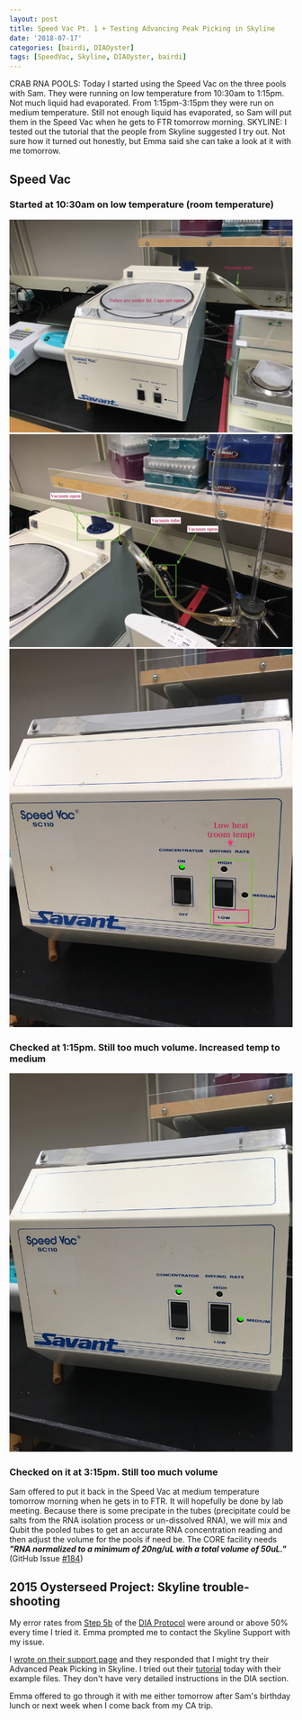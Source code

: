 ```yaml
---
layout: post
title: Speed Vac Pt. 1 + Testing Advancing Peak Picking in Skyline
date: '2018-07-17'
categories: [bairdi, DIAOyster]
tags: [SpeedVac, Skyline, DIAOyster, bairdi]
---
```

CRAB RNA POOLS: Today I started using the Speed Vac on the three pools with Sam. They were running on low temperature from 10:30am to 1:15pm. Not much liquid had evaporated. From 1:15pm-3:15pm they were run on medium temperature. Still not enough liquid has evaporated, so Sam will put them in the Speed Vac when he gets to FTR tomorrow morning. SKYLINE: I tested out the tutorial that the people from Skyline suggested I try out. Not sure how it turned out honestly, but Emma said she can take a look at it with me tomorrow.

## Speed Vac
### **Started at 10:30am on low temperature (room temperature)**      
![img](../notebook-images/20180717-SpeedVac_01.JPG)
![img](../notebook-images/20180717-SpeedVac_Vacuum.JPG)
![img](../notebook-images/20180717-SpeedVac_temp.JPG)

### **Checked at 1:15pm. Still too much volume. Increased temp to medium**
![img](../notebook-images/20180717-speedvac_medium.jpg)

### **Checked on it at 3:15pm. Still too much volume**     
Sam offered to put it back in the Speed Vac at medium temperature tomorrow morning when he gets in to FTR. It will hopefully be done by lab meeting. Because there is some precipate in the tubes (precipitate could be salts from the RNA isolation process or un-dissolved RNA), we will mix and Qubit the pooled tubes to get an accurate RNA concentration reading and then adjust the volume for the pools if need be. The CORE facility needs _**"RNA normalized to a minimum of 20ng/uL with a total volume of 50uL."**_ (GitHub Issue [#184](https://github.com/RobertsLab/resources/issues/184))


## 2015 Oysterseed Project: Skyline trouble-shooting
My error rates from [Step 5b](https://github.com/RobertsLab/resources/blob/master/protocols/DIA-data-Analyses.md#step-5b-spot-check-peptides) of the [DIA Protocol](https://github.com/RobertsLab/resources/blob/master/protocols/DIA-data-Analyses.md#step-5b-spot-check-peptides) were around or above 50% every time I tried it. Emma prompted me to contact the Skyline Support with my issue. 

I [wrote on their support page](https://skyline.ms/announcements/home/support/thread.view?rowId=36981) and they responded that I might try their Advanced Peak Picking in Skyline. I tried out their [tutorial](https://skyline.ms/_webdav/home/software/Skyline/@files/tutorials/PeakPicking_2-5.pdf) today with their example files. They don't have very detailed instructions in the DIA section.

Emma offered to go through it with me either tomorrow after Sam's birthday lunch or next week when I come back from my CA trip. 
